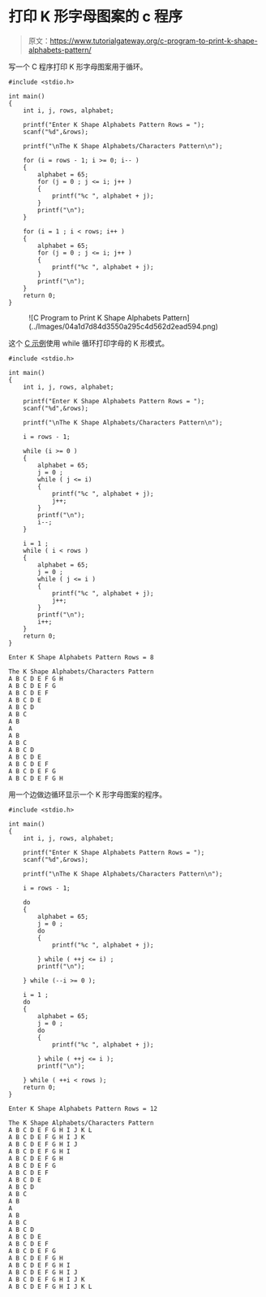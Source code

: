 # 打印 K 形字母图案的 c 程序

> 原文：<https://www.tutorialgateway.org/c-program-to-print-k-shape-alphabets-pattern/>

写一个 C 程序打印 K 形字母图案用于循环。

```
#include <stdio.h>

int main()
{
    int i, j, rows, alphabet;

    printf("Enter K Shape Alphabets Pattern Rows = ");
    scanf("%d",&rows);

    printf("\nThe K Shape Alphabets/Characters Pattern\n"); 

    for (i = rows - 1; i >= 0; i-- ) 
	{
		alphabet = 65;
		for (j = 0 ; j <= i; j++ ) 	
		{
			printf("%c ", alphabet + j);
		}
		printf("\n");
	}

	for (i = 1 ; i < rows; i++ ) 
	{
		alphabet = 65;
		for (j = 0 ; j <= i; j++ ) 	
		{
			printf("%c ", alphabet + j);
		}
		printf("\n");
	}
    return 0;
}
```

<figure class="wp-block-image size-large">![C Program to Print K Shape Alphabets Pattern](../Images/04a1d7d84d3550a295c4d562d2ead594.png)</figure>

这个 [C 示例](https://www.tutorialgateway.org/c-programming-examples/)使用 while 循环打印字母的 K 形模式。

```
#include <stdio.h>

int main()
{
    int i, j, rows, alphabet;

    printf("Enter K Shape Alphabets Pattern Rows = ");
    scanf("%d",&rows);

    printf("\nThe K Shape Alphabets/Characters Pattern\n");

	i = rows - 1;

	while (i >= 0 ) 
	{
		alphabet = 65;
		j = 0 ;
		while ( j <= i) 	
		{
			printf("%c ", alphabet + j);
			j++;
		}
		printf("\n");
		i--;
	}

	i = 1 ;
	while ( i < rows ) 
	{
		alphabet = 65;
		j = 0 ;
		while ( j <= i ) 	
		{
			printf("%c ", alphabet + j);
			j++;
		}
		printf("\n");
		i++;
	} 
    return 0;
}
```

```
Enter K Shape Alphabets Pattern Rows = 8

The K Shape Alphabets/Characters Pattern
A B C D E F G H 
A B C D E F G 
A B C D E F 
A B C D E 
A B C D 
A B C 
A B 
A 
A B 
A B C 
A B C D 
A B C D E 
A B C D E F 
A B C D E F G 
A B C D E F G H
```

用一个边做边循环显示一个 K 形字母图案的程序。

```
#include <stdio.h>

int main()
{
    int i, j, rows, alphabet;

    printf("Enter K Shape Alphabets Pattern Rows = ");
    scanf("%d",&rows);

    printf("\nThe K Shape Alphabets/Characters Pattern\n");

	i = rows - 1;

	do
	{
		alphabet = 65;
		j = 0 ;
		do	
		{
			printf("%c ", alphabet + j);

		} while ( ++j <= i) ;
		printf("\n");

	} while (--i >= 0 );

	i = 1 ;
	do 
	{
		alphabet = 65;
		j = 0 ;
		do	
		{
			printf("%c ", alphabet + j);

		} while ( ++j <= i );
		printf("\n");

	} while ( ++i < rows );
    return 0;
}
```

```
Enter K Shape Alphabets Pattern Rows = 12

The K Shape Alphabets/Characters Pattern
A B C D E F G H I J K L 
A B C D E F G H I J K 
A B C D E F G H I J 
A B C D E F G H I 
A B C D E F G H 
A B C D E F G 
A B C D E F 
A B C D E 
A B C D 
A B C 
A B 
A 
A B 
A B C 
A B C D 
A B C D E 
A B C D E F 
A B C D E F G 
A B C D E F G H 
A B C D E F G H I 
A B C D E F G H I J 
A B C D E F G H I J K 
A B C D E F G H I J K L 
```